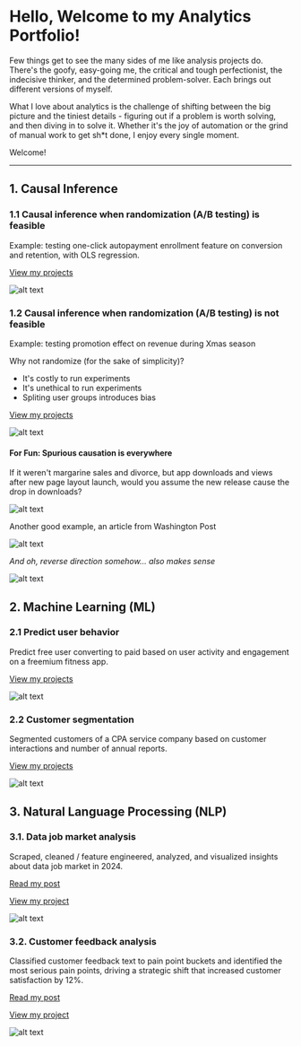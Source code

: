 # Hello, Welcome to my Analytics Portfolio! <br>
Few things get to see the many sides of me like analysis projects do. There's the goofy, easy-going me, the critical and tough perfectionist, the indecisive thinker, and the determined problem-solver. Each brings out different versions of myself. <br>

What I love about analytics is the challenge of shifting between the big picture and the tiniest details - figuring out if a problem is worth solving, and then diving in to solve it. Whether it's the joy of automation or the grind of manual work to get sh*t done, I enjoy every single moment.

Welcome!
_________
## 1. Causal Inference

### 1.1 Causal inference when randomization (A/B testing) is feasible
Example: testing one-click autopayment enrollment feature on conversion and retention, with OLS regression.

[View my projects](Causal%20inference/Experiment)

![alt text](images/one-click.png)

### 1.2 Causal inference when randomization (A/B testing) is not feasible
Example: testing promotion effect on revenue during Xmas season

Why not randomize (for the sake of simplicity)?
- It's costly to run experiments
- It's unethical to run experiments
- Spliting user groups introduces bias

[View my projects](Causal%20inference/Quasi-experiment)

![alt text](images/xmas-sales.png)

#### For Fun: **Spurious causation is everywhere** 

If it weren't margarine sales and divorce, but app downloads and views after new page layout launch, would you assume the new release cause the drop in downloads? <br>

![alt text](images/correlation-causation.png)

Another good example, an article from Washington Post <br>

![alt text](images/spurious-causation-article.png)

*And oh, reverse direction somehow... also makes sense* <br>

![alt text](images/spurious-causation.png)

## 2. Machine Learning (ML)
### 2.1 Predict user behavior
Predict free user converting to paid based on user activity and engagement on a freemium fitness app.

[View my projects](Machine%20learning/Predict%20user%20behavior)

![alt text](images/user-engagement-vs-subscription.png)

### 2.2 Customer segmentation
Segmented customers of a CPA service company based on customer interactions and number of annual reports.

[View my projects](Machine%20learning/Customer%20segmentation)

![alt text](images/segmentation.png)

## 3. Natural Language Processing (NLP)

### 3.1. Data job market analysis 
Scraped, cleaned / feature engineered, analyzed, and visualized insights about data job market in 2024. 

[Read my post](https://medium.com/@lunadoan/data-job-market-2024-insights-you-need-to-boost-your-career-d05c7e18a5c1) <br>

[View my project](Natural%20language%20processing/data-jobs.ipynb) <br>

![alt text](images/data-jobs.png)

### 3.2. Customer feedback analysis

Classified customer feedback text to pain point buckets and identified the most serious pain points, driving a strategic shift that increased customer satisfaction by 12%.

[Read my post](https://medium.com/@lunadoan/analyzing-customer-experience-with-multilabel-text-classification-545e80eb12d0) <br>

[View my project](Natural%20language%20processing/customer-feedback.ipynb) <br>

![alt text](images/customer-feedback.png)

